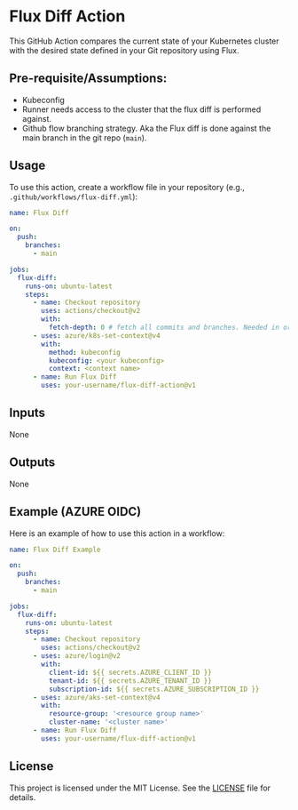 # Flux Diff Action

This GitHub Action compares the current state of your Kubernetes cluster with the desired state defined in your Git repository using Flux.

## Pre-requisite/Assumptions:
- Kubeconfig
- Runner needs access to the cluster that the flux diff is performed against.
- Github flow branching strategy. Aka the Flux diff is done against the main branch in the git repo (`main`).

## Usage

To use this action, create a workflow file in your repository (e.g., `.github/workflows/flux-diff.yml`):

```yaml
name: Flux Diff

on:
  push:
    branches:
      - main

jobs:
  flux-diff:
    runs-on: ubuntu-latest
    steps:
      - name: Checkout repository
        uses: actions/checkout@v2
        with:
          fetch-depth: 0 # fetch all commits and branches. Needed in order to diff against `main` branch.
      - uses: azure/k8s-set-context@v4
        with:
          method: kubeconfig
          kubeconfig: <your kubeconfig>
          context: <context name>
      - name: Run Flux Diff
        uses: your-username/flux-diff-action@v1
```

## Inputs

None

## Outputs

None

## Example (AZURE OIDC)

Here is an example of how to use this action in a workflow:

```yaml
name: Flux Diff Example

on:
  push:
    branches:
      - main

jobs:
  flux-diff:
    runs-on: ubuntu-latest
    steps:
      - name: Checkout repository
        uses: actions/checkout@v2
      - uses: azure/login@v2
        with:
          client-id: ${{ secrets.AZURE_CLIENT_ID }}
          tenant-id: ${{ secrets.AZURE_TENANT_ID }}
          subscription-id: ${{ secrets.AZURE_SUBSCRIPTION_ID }}
      - uses: azure/aks-set-context@v4
        with:
          resource-group: '<resource group name>'
          cluster-name: '<cluster name>'
      - name: Run Flux Diff
        uses: your-username/flux-diff-action@v1
```

## License

This project is licensed under the MIT License. See the [LICENSE](LICENSE) file for details.